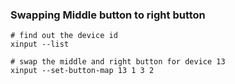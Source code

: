 ### Swapping Middle button to right button
```
# find out the device id
xinput --list

# swap the middle and right button for device 13
xinput --set-button-map 13 1 3 2
```
